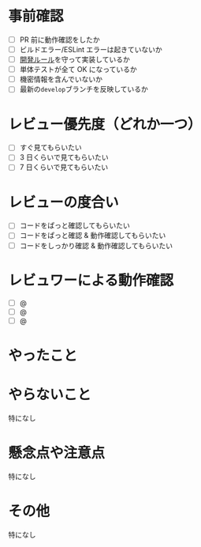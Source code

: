 # 事前確認

-   [ ] PR 前に動作確認をしたか
-   [ ] ビルドエラー/ESLint エラーは起きていないか
-   [ ] [開発ルール](https://daydule.atlassian.net/wiki/spaces/DAYDULE/pages/9765029)を守って実装しているか
-   [ ] 単体テストが全て OK になっているか
-   [ ] 機密情報を含んでいないか
-   [ ] 最新の`develop`ブランチを反映しているか

# レビュー優先度（どれか一つ）

-   [ ] すぐ見てもらいたい
-   [ ] 3 日くらいで見てもらいたい
-   [ ] 7 日くらいで見てもらいたい

# レビューの度合い

-   [ ] コードをぱっと確認してもらいたい
-   [ ] コードをぱっと確認 & 動作確認してもらいたい
-   [ ] コードをしっかり確認 & 動作確認してもらいたい

# レビュワーによる動作確認

-   [ ] @
-   [ ] @
-   [ ] @

# やったこと<!-- このプルリクエストでやったことを書く -->

# やらないこと<!-- このプルリクエストでやってもおかしくないけどやらなかったことを書く -->

特になし

# 懸念点や注意点<!-- このプルリクエストにおける懸念点や注意点を書く -->

特になし

# その他<!-- このプルリクエストで上記の項目以外に伝えるべきことを書く -->

特になし
